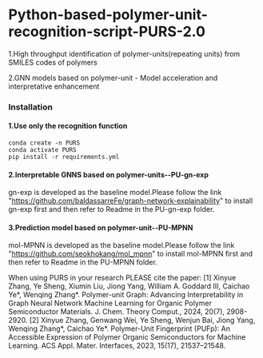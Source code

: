 # Python-based-polymer-unit-recognition-script-PURS-2.0
1.High throughput identification of polymer-units(repeating units) from SMILES codes of polymers

2.GNN models based on polymer-unit - Model acceleration and interpretative enhancement

### Installation
#### 1.Use only the recognition function
```
conda create -n PURS
conda activate PURS
pip install -r requirements.yml
```
#### 2.Interpretable GNNS based on polymer-units--PU-gn-exp

gn-exp is developed as the baseline model.Please follow the link "https://github.com/baldassarreFe/graph-network-explainability" to install gn-exp first and then refer to Readme in the PU-gn-exp folder.

#### 3.Prediction model based on polymer-unit--PU-MPNN
mol-MPNN is developed as the baseline model.Please follow the link "https://github.com/seokhokang/mol_mpnn" to install mol-MPNN first and then refer to Readme in the PU-MPNN folder.

When using PURS in your research PLEASE cite the paper:
[1] Xinyue Zhang, Ye Sheng, Xiumin Liu, Jiong Yang, William A. Goddard III, Caichao Ye*, Wenqing Zhang*. Polymer-unit Graph: Advancing Interpretability in Graph Neural Network Machine Learning for Organic Polymer Semiconductor Materials. J. Chem. Theory Comput., 2024, 20(7), 2908-2920.
[2] Xinyue Zhang, Genwang Wei, Ye Sheng, Wenjun Bai, Jiong Yang, Wenqing Zhang*, Caichao Ye*. Polymer-Unit Fingerprint (PUFp): An Accessible Expression of Polymer Organic Semiconductors for Machine Learning. ACS Appl. Mater. Interfaces, 2023, 15(17), 21537–21548.
